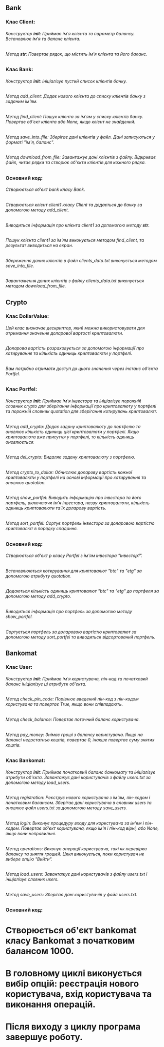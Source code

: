 <h2>Bank</h2>  
<h3>Клас Client:</h3>

###### Конструктор __init__: Приймає ім'я клієнта та параметр балансу. Встановлює ім'я та баланс клієнта.
###### Метод __str__: Повертає рядок, що містить ім'я клієнта та його баланс.

<h3>Клас Bank:</h3>

###### Конструктор __init__: Ініціалізує пустий список клієнтів банку.
###### Метод add_client: Додає нового клієнта до списку клієнтів банку з заданим ім'ям.
###### Метод find_client: Пошук клієнта за ім'ям у списку клієнтів банку. Повертає об'єкт клієнта або None, якщо клієнт не знайдений.
###### Метод save_into_file: Зберігає дані клієнтів у файл. Дані записуються у форматі "ім'я, баланс".
###### Метод download_from_file: Завантажує дані клієнтів з файлу. Відкриває файл, читає рядки та створює об'єкти клієнтів для кожного рядка.

<h3>Основний код:</h3>

###### Створюється об'єкт bank класу Bank.
###### Створюється клієнт client1 класу Client та додається до банку за допомогою методу add_client.
###### Виводиться інформація про клієнта client1 за допомогою методу __str__.
###### Пошук клієнта client1 за ім'ям виконується методом find_client, та результат виводиться на екран.
###### Збереження даних клієнтів в файл clients_data.txt виконується методом save_into_file.
###### Завантаження даних клієнтів з файлу clients_data.txt виконується методом download_from_file.

<h2>Crypto</h2>
<h3>Клас DollarValue:</h3>

###### Цей клас визначає дескриптор, який можна використовувати для отримання значення доларової вартості криптовалюти. 
###### Доларова вартість розраховується за допомогою інформації про котирування та кількість одиниць криптовалюти у портфелі. 
###### Вам потрібно отримати доступ до цього значення через інстанс об'єкта Portfel.

<h3>Клас Portfel:</h3>

###### Конструктор __init__: Приймає ім'я інвестора та ініціалізує порожній словник crypto для зберігання інформації про криптовалюту у портфелі та порожній словник quotation для зберігання котирувань криптовалют.
###### Метод add_crypto: Додає задану криптовалюту до портфелю та оновлює кількість одиниць цієї криптовалюти у портфелі. Якщо криптовалюта вже присутня у портфелі, то кількість одиниць оновлюється.
###### Метод del_crypto: Видаляє задану криптовалюту з портфелю.
###### Метод crypto_to_dollar: Обчислює доларову вартість кожної криптовалюти у портфелі на основі інформації про котирування та оновлює quotation.
###### Метод show_portfel: Виводить інформацію про інвестора та його портфель, включаючи ім'я інвестора, назву криптовалюти, кількість одиниць криптовалюти та їх доларову вартість.
###### Метод sort_portfel: Сортує портфель інвестора за доларовою вартістю криптовалют в порядку спадання.

<h3>Основний код:</h3>

###### Створюється об'єкт p класу Portfel з ім'ям інвестора "Інвестор1".
###### Встановлюються котирування для криптовалют "btc" та "etg" за допомогою атрибуту quotation.
###### Додаються кількість одиниць криптовалют "btc" та "etg" до портфеля за допомогою методу add_crypto.
###### Виводиться інформація про портфель за допомогою методу show_portfel.
###### Сортується портфель за доларовою вартістю криптовалют за допомогою методу sort_portfel та виводиться відсортований портфель.


<h2>Bankomat</h2>
<h3>Клас User:</h3>

###### Конструктор __init__: Приймає ім'я користувача, пін-код та початковий баланс ініціалізує ці атрибути об'єкта.
###### Метод check_pin_code: Порівнює введений пін-код з пін-кодом користувача та повертає True, якщо вони співпадають.
###### Метод check_balance: Повертає поточний баланс користувача.
###### Метод pay_money: Знімає гроші з балансу користувача. Якщо на балансі недостатньо коштів, повертає 0, інакше повертає суму знятих коштів.

<h3>Клас Bankomat:</h3>

###### Конструктор __init__: Приймає початковий баланс банкомату та ініціалізує атрибути об'єкта. Завантажує дані користувачів з файлу users.txt за допомогою методу load_users.
###### Метод registration: Реєструє нового користувача з ім'ям, пін-кодом і початковим балансом. Зберігає дані користувача в словник users та оновлює файл users.txt за допомогою методу save_users.
###### Метод login: Виконує процедуру входу для користувача за ім'ям і пін-кодом. Повертає об'єкт користувача, якщо ім'я і пін-код вірні, або None, якщо вони неправильні.
###### Метод operations: Виконує операції користувача, такі як перевірка балансу та зняття грошей. Цикл виконується, поки користувач не вибере опцію "Вийти".
###### Метод load_users: Завантажує дані користувачів з файлу users.txt і ініціалізує словник users.
###### Метод save_users: Зберігає дані користувачів у файл users.txt.

<h3>Основний код:</h3>

# Створюється об'єкт bankomat класу Bankomat з початковим балансом 1000.
# В головному циклі виконується вибір опцій: реєстрація нового користувача, вхід користувача та виконання операцій.
# Після виходу з циклу програма завершує роботу.
